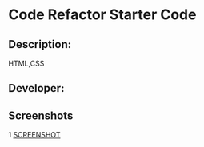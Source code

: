 # Code Refactor Starter Code


## Description:
 HTML,CSS


 ## Developer:


 ## Screenshots
 1 [SCREENSHOT]()
